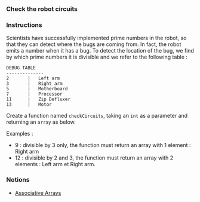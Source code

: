 ### Check the robot circuits

### Instructions

Scientists have successfully implemented prime numbers in the robot, so that they can detect where the bugs are coming from. In fact, the robot emits a number when it has a bug. To detect the location of the bug, we find by which prime numbers it is divisible and we refer to the following table :

```
DEBUG TABLE
--------------
2       |   Left arm
3       |   Right arm
5       |   Motherboard
7       |   Processor
11      |   Zip Defluxer
13      |   Motor
```

Create a function named `checkCircuits`, taking an `int` as a parameter and returning an `array` as below.

Examples :

- 9 : divisible by 3 only, the function must return an array with 1 element : Right arm
- 12 : divisible by 2 and 3, the function must return an array with 2 elements : Left arm et Right arm.

### Notions

- [Associative Arrays](https://www.w3schools.com/php/php_arrays_associative.asp)
